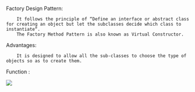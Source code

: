 Factory Design Pattern: 

        It follows the principle of “Define an interface or abstract class for creating an object but let the subclasses decide which class to instantiate“. 
        The Factory Method Pattern is also known as Virtual Constructor.

Advantages:

        It is designed to allow all the sub-classes to choose the type of objects so as to create them.

Function : 

<img src="C:\Users\User\Desktop\creationDP_FactoryDP.svg"/>